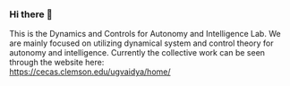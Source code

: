 ### Hi there 👋

<!--
**DyCo-AI/DyCo-AI** is a ✨ _special_ ✨ repository because its `README.md` (this file) appears on your GitHub profile.

Here are some ideas to get you started:

- 🔭 I’m currently working on ...
- 🌱 I’m currently learning ...
- 👯 I’m looking to collaborate on ...
- 🤔 I’m looking for help with ...
- 💬 Ask me about ...
- 📫 How to reach me: ...
- 😄 Pronouns: ...
- ⚡ Fun fact: ...
-->

This is the Dynamics and Controls for Autonomy and Intelligence Lab. We are mainly focused on utilizing dynamical system and control theory for autonomy and intelligence. Currently the collective work can be seen through the website here:
<br>
https://cecas.clemson.edu/ugvaidya/home/
